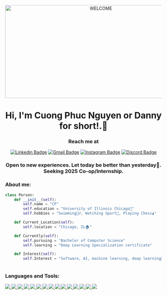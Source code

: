 <div align="center">
  <img src="https://media2.giphy.com/media/v1.Y2lkPTc5MGI3NjExeXBkYnh4aHY5a2Nkb2JkYWc5MjJvbTAxNHlmcTgxeTJzOHZvbndpYSZlcD12MV9pbnRlcm5hbF9naWZfYnlfaWQmY3Q9Zw/xUPGGDNsLvqsBOhuU0/giphy.gif" alt="WELCOME" width="600" height="300" >
</div>

<h1 align="center">
  Hi, I'm Cuong Phuc Nguyen or Danny for short!.👋
</h1>
<h3 align="center">
  Reach me at
</h3>
<div align="center">
    
[![Linkedin Badge](https://skillicons.dev/icons?i=linkedin)](https://www.linkedin.com/in/dannynguyen05/)
[![Gmail Badge](https://skillicons.dev/icons?i=gmail)](mailto:cpnguyen0630@gmail.com)
[![Instagram Badge](https://skillicons.dev/icons?i=instagram)](https://www.instagram.com/ncp_ucb.05/)
[![Discord Badge](https://skillicons.dev/icons?i=discord)](https://discordapp.com/users/698191362368995449)
</div>

<h3 align="center">
  Open to new experiences. Let today be better than yesterday💪. <br />
  Seeking 2025 Co-op/Internship.
</h3>




### About me: <br />
``` python
class Person:
    def __init__(self):
        self.name = "CP"
        self.education = "University of Illinois Chicago🏢"
        self.hobbies = "Swimming🏊‍♂️, Watching Sport🏈, Playing Chess♟️" 

    def Current_Location(self):
        self.location = "Chicago, IL🏠"

    def Currently(self):
        self.pursuing = "Bachelor of Computer Science"
        self.learning = "Deep Learning Specialization certificate"

    def Interest(self):
        self.Interest = "Software, AI, machine learning, deep learning🤖"
      
```

### Languages and Tools: <br />
<p align="left">  

<a href="https://www.w3schools.com/cpp/" target="_blank" rel="noreferrer">
  <img src="https://skillicons.dev/icons?i=cpp"/>
</a>

<a href="https://www.learn-c.org/" target="_blank" rel="noreferrer">
  <img src="https://skillicons.dev/icons?i=c"/>
</a>

<a href="https://www.python.org/" target="_blank" rel="noreferrer">
  <img src="https://skillicons.dev/icons?i=python"/>
</a>

<a href="https://www.oracle.com/java/" target="_blank" rel="noreferrer">
  <img src="https://skillicons.dev/icons?i=java"/>
</a>

<a href="https://developer.mozilla.org/en-US/docs/Web/CSS" target="_blank" rel="noreferrer">
  <img src="https://skillicons.dev/icons?i=css"/>
</a>

<a href="https://developer.mozilla.org/en-US/docs/Web/HTML" target="_blank" rel="noreferrer">
  <img src="https://skillicons.dev/icons?i=html"/>
</a>

<a href="https://git-scm.com/" target="_blank" rel="noreferrer">
  <img src="https://skillicons.dev/icons?i=git"/>
</a>

<a href="https://code.visualstudio.com/" target="_blank" rel="noreferrer">
  <img src="https://skillicons.dev/icons?i=vscode"/>
</a>

<a href="https://www.jetbrains.com/idea/" target="_blank" rel="noreferrer">
  <img src="https://skillicons.dev/icons?i=idea"/>
</a>

<a href="https://www.mysql.com/" target="_blank" rel="noreferrer">
  <img src="https://skillicons.dev/icons?i=mysql"/>
</a>

<a href="https://www.arduino.cc/" target="_blank" rel="noreferrer">
  <img src="https://skillicons.dev/icons?i=arduino"/>
</a>

<a href="https://www.figma.com/" target="_blank" rel="noreferrer">
  <img src="https://skillicons.dev/icons?i=figma"/>
</a>

<a href="https://www.postman.com/" target="_blank" rel="noreferrer">
  <img src="https://skillicons.dev/icons?i=postman"/>
</a>

<a href="https://reactjs.org/" target="_blank" rel="noreferrer">
  <img src="https://skillicons.dev/icons?i=react"/>
</a>

<a href="https://spring.io/" target="_blank" rel="noreferrer">
  <img src="https://skillicons.dev/icons?i=spring"/>
</a>
  
</p>
 
